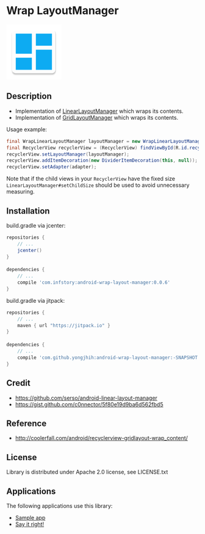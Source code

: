 # Wrap LayoutManager

![](art/android-wrap-layout-manager.png)

## Description

* Implementation of [LinearLayoutManager](https://developer.android.com/reference/android/support/v7/widget/LinearLayoutManager.html) which wraps its contents.
* Implementation of [GridLayoutManager](https://developer.android.com/reference/android/support/v7/widget/GridLayoutManager.html) which wraps its contents.

Usage example:

```java
final WrapLinearLayoutManager layoutManager = new WrapLinearLayoutManager(this, LinearLayoutManager.VERTICAL, false);
final RecyclerView recyclerView = (RecyclerView) findViewById(R.id.recyclerview);
recyclerView.setLayoutManager(layoutManager);
recyclerView.addItemDecoration(new DividerItemDecoration(this, null));
recyclerView.setAdapter(adapter);
```

Note that if the child views in your `RecyclerView` have the fixed size `LinearLayoutManager#setChildSize` should be used
to avoid unnecessary measuring.

## Installation

build.gradle via jcenter:

```gradle
repositories {
    // ...
    jcenter()
}

dependencies {
    // ...
    compile 'com.infstory:android-wrap-layout-manager:0.0.6'
}
```

build.gradle via jitpack:

```gradle
repositories {
    // ...
    maven { url "https://jitpack.io" }
}

dependencies {
    // ...
    compile 'com.github.yongjhih:android-wrap-layout-manager:-SNAPSHOT'
}
```

## Credit

* https://github.com/serso/android-linear-layout-manager
* https://gist.github.com/c0nnector/5f80e19d9ba6d562fbd5

## Reference

* http://coolerfall.com/android/recyclerview-gridlayout-wrap_content/

## License

Library is distributed under Apache 2.0 license, see LICENSE.txt

## Applications

The following applications use this library:
* [Sample app](https://oss.sonatype.org/content/repositories/releases/org/solovyev/android/views/linear-layout-manager-app/)
* [Say it right!](https://play.google.com/store/apps/details?id=org.solovyev.android.dictionary.forvo)
